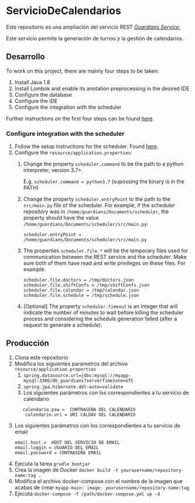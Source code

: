 # ServicioDeCalendarios

Este repositorio es una ampliación del servicio REST  [*Guardians Service*:](https://github.com/tfg-projects-dit-us/guardiansRESTinterface) 

Este servicio permite la generación de turnos y la gestión de calendarios. 

## Desarrollo
To work on this project, there are mainly four steps to be taken:
1. Install Java 1.8
2. Install Lombok and enable its anotation preprocessing in the desired IDE
3. Configure the database
4. Configure the IDE
5. Configure the integration with the scheduler

Further instructions on the first four steps can be found [here](https://github.com/miggoncan/guardiansRESTinterfaceDoc/blob/master/setup/setup.md).

### Configure integration with the scheduler
1. Follow the setup instructions for the scheduler. Found [here](https://github.com/miggoncan/guardiansScheduler#setup-instructions).
2. Configure the `resource/application.properties`:
    1. Change the property `scheduler.command` to be the path to a 
       python interpreter, version 3.7+.

       E.g. `scheduler.command = python3.7` (supossing the binary is in the PATH)
    2. Change the property `scheduler.entryPoint` to the path to the 
       `src/main.py` file of the scheduler. For example, if the scheduler 
       repository was in `/home/guardians/Documents/scheduler`, the property 
       should have the value `/home/guardians/Documents/scheduler/src/main.py`:

       `scheduler.entryPoint = /home/guardians/Documents/scheduler/src/main.py`
    3. The properties `scheduler.file.*` will be the temporary files 
       used for communication between the REST service and the scheduler.
       Make sure both of them have read and write privileges on these files.
       For example:

       ```
       scheduler.file.doctors = /tmp/doctors.json
       scheduler.file.shiftConfs = /tmp/shiftConfs.json
       scheduler.file.calendar = /tmp/calendar.json
       scheduler.file.schedule = /tmp/schedule.json
       ```
    4. [Optional] The property `scheduler.timeout` is an integer that 
       will indicate the number of minutes to wait before killing the 
       scheduler process and considering the schedule generation failed 
       (after a request to generate a schedule).

## Producción
1. Clona este repositorio
2. Modifica los siguientes parámetros del archivo `resource/application.properties`   
   1. `spring.datasource.url=jdbc:mysql://myapp-mysql:3306/db_guardians?serverTimezone=UTC`
   2. `spring.jpa.hibernate.ddl-auto=validate`
   3. Los siguientes parámetros con los correspondientes a tu servicio de calendario
    ```calendario.user = USUARIO DEL CLAENDARIO
       calendario.psw =  CONTRASEÑA DEL CALENDARIO
        calendario.uri = URI CALDAV DEL CALENDARIO
     ```
3. Los siguientes parámetros con los correspondientes a tu servicio de email
    ```
    email.host =  HOST DEL SERVICIO DE EMAIL
    email.loggin = USUARIO DEL EMAIL
    email.password = CONTRASEÑA EMAIL
    ```
4. Ejecuta la tarea `gradle bootjar`
5. Crea la imagen de  Docker `docker build -t yourusername/repository-name:tag . `
6. Modifica el archivo docker-compose con el nombre de la imagen que acabas de crear
      ``myapp-main:
             image: yourusername/repository-name:tag `` 
7. Ejecuta `docker-compose -f /path/docker-compose.yml up -d `
